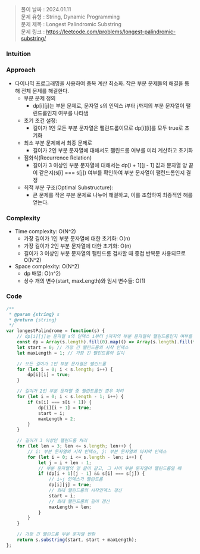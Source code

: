 > 풀이 날짜 : 2024.01.11  
> 문제 유형 : String, Dynamic Programming  
> 문제 제목 : Longest Palindromic Substring  
> 문제 링크 : https://leetcode.com/problems/longest-palindromic-substring/

### Intuition


### Approach
- 다이나믹 프로그래밍을 사용하여 중복 계산 최소화. 작은 부분 문제들의 해결을 통해 전체 문제를 해결한다.
  - 부분 문제 정의
    - dp[i][j]는 부분 문제로, 문자열 s의 인덱스 i부터 j까지의 부분 문자열이 팰린드롬인지 여부를 나타냄
  - 초기 조건 설정:
    - 길이가 1인 모든 부분 문자열은 팰린드롬이므로 dp[i][i]를 모두 true로 초기화
  - 최소 부분 문제에서 최종 문제로
    - 길이가 2인 부분 문자열에 대해서도 팰린드롬 여부를 미리 계산하고 초기화
  - 점화식(Recurrence Relation)
    - 길이가 3 이상인 부분 문자열에 대해서는 dp[i + 1][j - 1] 값과 문자열 양 끝이 같은지(s[i] === s[j]) 여부를 확인하여 부분 문자열이 팰린드롬인지 결정
  - 최적 부분 구조(Optimal Substructure):
    - 큰 문제를 작은 부분 문제로 나누어 해결하고, 이를 조합하여 최종적인 해를 얻는다.

### Complexity
- Time complexity: O(N^2)
  - 가장 길이가 1인 부분 문자열에 대한 초기화: O(n) 
  - 가장 길이가 2인 부분 문자열에 대한 초기화: O(n)
  - 길이가 3 이상인 부분 문자열의 팰린드롬 검사할 때 중첩 반복문 사용되므로 O(N^2) 
- Space complexity: O(N^2)
  - dp 배열: O(n^2)  
  - 상수 개의 변수(start, maxLength)와 임시 변수들: O(1)

### Code
```javascript
/**
 * @param {string} s
 * @return {string}
 */
var longestPalindrome = function(s) {
    // dp[i][j]는 문자열 s의 인덱스 i부터 j까지의 부분 문자열이 팰린드롬인지 여부를 저장
    const dp = Array(s.length).fill(0).map(() => Array(s.length).fill(false));
    let start = 0; // 가장 긴 팰린드롬의 시작 인덱스
    let maxLength = 1; // 가장 긴 팰린드롬의 길이

    // 모든 길이가 1인 부분 문자열은 팰린드롬
    for (let i = 0; i < s.length; i++) {
        dp[i][i] = true;
    }

    // 길이가 2인 부분 문자열 중 팰린드롬인 경우 처리
    for (let i = 0; i < s.length - 1; i++) {
        if (s[i] === s[i + 1]) {
            dp[i][i + 1] = true;
            start = i;
            maxLength = 2;
        }
    }

    // 길이가 3 이상인 팰린드롬 처리
    for (let len = 3; len <= s.length; len++) {
        // i: 부분 문자열의 시작 인덱스, j: 부분 문자열의 마지막 인덱스
        for (let i = 0; i <= s.length - len; i++) {
            let j = i + len - 1;
            // 부분 문자열의 양 끝이 같고, 그 사이 부분 문자열이 팰린드롬일 때
            if (dp[i + 1][j - 1] && s[i] === s[j]) {
                // i~j 인덱스가 팰린드롬
                dp[i][j] = true;
                // 최대 팰린드롬의 시작인덱스 갱신
                start = i;
                // 최대 팰린드롬의 길이 갱신
                maxLength = len;
            }
        }
    }

    // 가장 긴 팰린드롬 부분 문자열 반환
    return s.substring(start, start + maxLength);
};
```